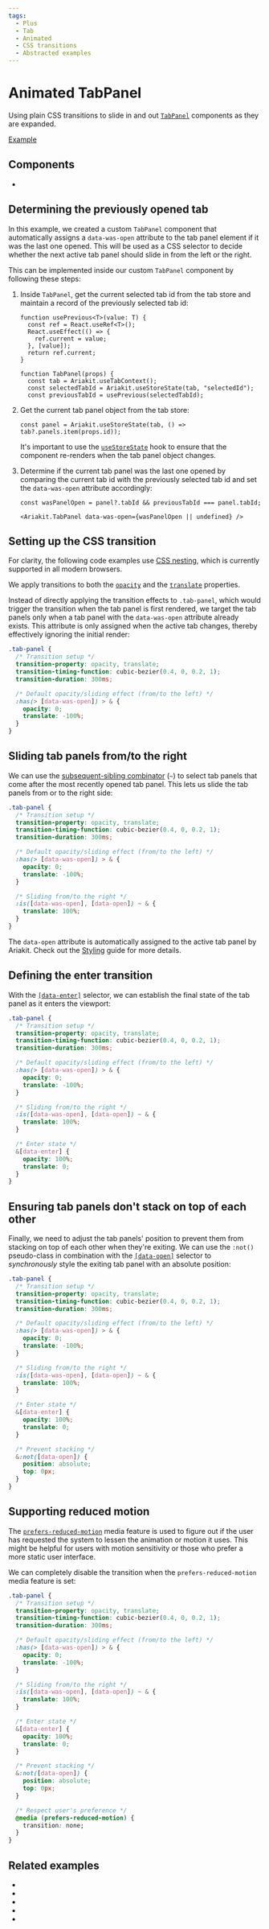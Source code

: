 ```yaml
---
tags:
  - Plus
  - Tab
  - Animated
  - CSS transitions
  - Abstracted examples
---
```


# Animated TabPanel

<div data-description>

Using plain CSS transitions to slide in and out [`TabPanel`](/reference/tab-panel) components as they are expanded.

</div>

<div data-tags></div>

<a href="./index.tsx" data-playground>Example</a>

## Components

<div data-cards="components">

- [](/components/tab)

</div>

## Determining the previously opened tab

In this example, we created a custom `TabPanel` component that automatically assigns a `data-was-open` attribute to the tab panel element if it was the last one opened. This will be used as a CSS selector to decide whether the next active tab panel should slide in from the left or the right.

This can be implemented inside our custom `TabPanel` component by following these steps:

1. Inside `TabPanel`, get the current selected tab id from the tab store and maintain a record of the previously selected tab id:

   ```tsx {11,12} "selectedTabId" "previousTabId"
   function usePrevious<T>(value: T) {
     const ref = React.useRef<T>();
     React.useEffect(() => {
       ref.current = value;
     }, [value]);
     return ref.current;
   }

   function TabPanel(props) {
     const tab = Ariakit.useTabContext();
     const selectedTabId = Ariakit.useStoreState(tab, "selectedId");
     const previousTabId = usePrevious(selectedTabId);
   ```

2. Get the current tab panel object from the tab store:

   ```tsx
   const panel = Ariakit.useStoreState(tab, () => tab?.panels.item(props.id));
   ```

   It's important to use the [`useStoreState`](/reference/use-store-state) hook to ensure that the component re-renders when the tab panel object changes.

3. Determine if the current tab panel was the last one opened by comparing the current tab id with the previously selected tab id and set the `data-was-open` attribute accordingly:

   ```tsx
   const wasPanelOpen = panel?.tabId && previousTabId === panel.tabId;

   <Ariakit.TabPanel data-was-open={wasPanelOpen || undefined} />
   ```

## Setting up the CSS transition

<aside data-type="note" title="CSS nesting">

For clarity, the following code examples use [CSS nesting](https://developer.mozilla.org/en-US/docs/Web/CSS/CSS_nesting), which is currently supported in all modern browsers.

</aside>

We apply transitions to both the [`opacity`](https://developer.mozilla.org/en-US/docs/Web/CSS/opacity) and the [`translate`](https://developer.mozilla.org/en-US/docs/Web/CSS/translate) properties.

Instead of directly applying the transition effects to `.tab-panel`, which would trigger the transition when the tab panel is first rendered, we target the tab panels only when a tab panel with the `data-was-open` attribute already exists. This attribute is only assigned when the active tab changes, thereby effectively ignoring the initial render:

```css {3-5,8-11}
.tab-panel {
  /* Transition setup */
  transition-property: opacity, translate;
  transition-timing-function: cubic-bezier(0.4, 0, 0.2, 1);
  transition-duration: 300ms;

  /* Default opacity/sliding effect (from/to the left) */
  :has(> [data-was-open]) > & {
    opacity: 0;
    translate: -100%;
  }
}
```

## Sliding tab panels from/to the right

We can use the [subsequent-sibling combinator](https://developer.mozilla.org/en-US/docs/Web/CSS/Subsequent-sibling_combinator) (`~`) to select tab panels that come after the most recently opened tab panel. This lets us slide the tab panels from or to the right side:

```css {14-16}
.tab-panel {
  /* Transition setup */
  transition-property: opacity, translate;
  transition-timing-function: cubic-bezier(0.4, 0, 0.2, 1);
  transition-duration: 300ms;

  /* Default opacity/sliding effect (from/to the left) */
  :has(> [data-was-open]) > & {
    opacity: 0;
    translate: -100%;
  }

  /* Sliding from/to the right */
  :is([data-was-open], [data-open]) ~ & {
    translate: 100%;
  }
}
```

The `data-open` attribute is automatically assigned to the active tab panel by Ariakit. Check out the [Styling](/guide/styling#data-open) guide for more details.

## Defining the enter transition

With the [`[data-enter]`](/guide/styling#data-enter) selector, we can establish the final state of the tab panel as it enters the viewport:

```css {19-22}
.tab-panel {
  /* Transition setup */
  transition-property: opacity, translate;
  transition-timing-function: cubic-bezier(0.4, 0, 0.2, 1);
  transition-duration: 300ms;

  /* Default opacity/sliding effect (from/to the left) */
  :has(> [data-was-open]) > & {
    opacity: 0;
    translate: -100%;
  }

  /* Sliding from/to the right */
  :is([data-was-open], [data-open]) ~ & {
    translate: 100%;
  }

  /* Enter state */
  &[data-enter] {
    opacity: 100%;
    translate: 0;
  }
}
```

## Ensuring tab panels don't stack on top of each other

Finally, we need to adjust the tab panels' position to prevent them from stacking on top of each other when they're exiting. We can use the `:not()` pseudo-class in combination with the [`[data-open]`](/guide/styling#data-open) selector to _synchronously_ style the exiting tab panel with an absolute position:

```css {25-28}
.tab-panel {
  /* Transition setup */
  transition-property: opacity, translate;
  transition-timing-function: cubic-bezier(0.4, 0, 0.2, 1);
  transition-duration: 300ms;

  /* Default opacity/sliding effect (from/to the left) */
  :has(> [data-was-open]) > & {
    opacity: 0;
    translate: -100%;
  }

  /* Sliding from/to the right */
  :is([data-was-open], [data-open]) ~ & {
    translate: 100%;
  }

  /* Enter state */
  &[data-enter] {
    opacity: 100%;
    translate: 0;
  }

  /* Prevent stacking */
  &:not([data-open]) {
    position: absolute;
    top: 0px;
  }
}
```

## Supporting reduced motion

The [`prefers-reduced-motion`](https://developer.mozilla.org/en-US/docs/Web/CSS/@media/prefers-reduced-motion) media feature is used to figure out if the user has requested the system to lessen the animation or motion it uses. This might be helpful for users with motion sensitivity or those who prefer a more static user interface.

We can completely disable the transition when the `prefers-reduced-motion` media feature is set:

```css {31-33}
.tab-panel {
  /* Transition setup */
  transition-property: opacity, translate;
  transition-timing-function: cubic-bezier(0.4, 0, 0.2, 1);
  transition-duration: 300ms;

  /* Default opacity/sliding effect (from/to the left) */
  :has(> [data-was-open]) > & {
    opacity: 0;
    translate: -100%;
  }

  /* Sliding from/to the right */
  :is([data-was-open], [data-open]) ~ & {
    translate: 100%;
  }

  /* Enter state */
  &[data-enter] {
    opacity: 100%;
    translate: 0;
  }

  /* Prevent stacking */
  &:not([data-open]) {
    position: absolute;
    top: 0px;
  }

  /* Respect user's preference */
  @media (prefers-reduced-motion) {
    transition: none;
  }
}
```

## Related examples

<div data-cards="examples">

- [](/examples/disclosure-animated)
- [](/examples/combobox-animated)
- [](/examples/dialog-animated)
- [](/examples/select-animated)
- [](/examples/combobox-tabs)

</div>
